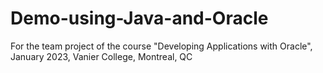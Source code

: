 # Demo-using-Java-and-Oracle
For the team project of the course "Developing Applications with Oracle", 
January 2023, Vanier College, Montreal, QC
